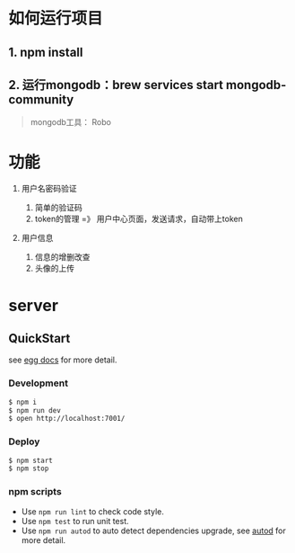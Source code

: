 # 如何运行项目

## 1. npm install
## 2. 运行mongodb：brew services start mongodb-community
> mongodb工具： Robo






# 功能
  1. 用户名密码验证
     1. 简单的验证码
     2. token的管理 =》 用户中心页面，发送请求，自动带上token

  2. 用户信息
     1. 信息的增删改查
     2. 头像的上传

# server



## QuickStart

<!-- add docs here for user -->

see [egg docs][egg] for more detail.

### Development

```bash
$ npm i
$ npm run dev
$ open http://localhost:7001/
```

### Deploy

```bash
$ npm start
$ npm stop
```

### npm scripts

- Use `npm run lint` to check code style.
- Use `npm test` to run unit test.
- Use `npm run autod` to auto detect dependencies upgrade, see [autod](https://www.npmjs.com/package/autod) for more detail.


[egg]: https://eggjs.org